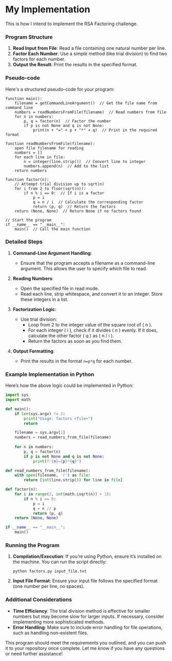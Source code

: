 # My Implementation

This is how I intend to implement the RSA Factoring challenge.

### Program Structure

1. **Read Input from File**: Read a file containing one natural number per line.
2. **Factor Each Number**: Use a simple method (like trial division) to find two factors for each number.
3. **Output the Result**: Print the results in the specified format.

### Pseudo-code

Here's a structured pseudo-code for your program:

```pseudocode
function main():
    filename = getCommandLineArgument()  // Get the file name from command line
    numbers = readNumbersFromFile(filename)  // Read numbers from file
    for n in numbers:
        p, q = factor(n)  // Factor the number
        if p is not None and q is not None:
            print(n + "=" + p + "*" + q)  // Print in the required format

function readNumbersFromFile(filename):
    open file filename for reading
    numbers = []
    for each line in file:
        n = integer(line.strip())  // Convert line to integer
        numbers.append(n)  // Add to the list
    return numbers

function factor(n):
    // Attempt trial division up to sqrt(n)
    for i from 2 to floor(sqrt(n)):
        if n % i == 0:  // If i is a factor
            p = i
            q = n / i  // Calculate the corresponding factor
            return (p, q)  // Return the factors
    return (None, None)  // Return None if no factors found

// Start the program
if __name__ == "__main__":
    main()  // Call the main function
```

### Detailed Steps

1. **Command-Line Argument Handling**:
   - Ensure that the program accepts a filename as a command-line argument. This allows the user to specify which file to read.

2. **Reading Numbers**:
   - Open the specified file in read mode.
   - Read each line, strip whitespace, and convert it to an integer. Store these integers in a list.

3. **Factorization Logic**:
   - Use trial division:
     - Loop from 2 to the integer value of the square root of \( n \).
     - For each integer \( i \), check if it divides \( n \) evenly. If it does, calculate the other factor \( q \) as \( n / i \).
     - Return the factors as soon as you find them.

4. **Output Formatting**:
   - Print the results in the format `n=p*q` for each number.

### Example Implementation in Python

Here’s how the above logic could be implemented in Python:

```python
import sys
import math

def main():
    if len(sys.argv) != 2:
        print("Usage: factors <file>")
        return

    filename = sys.argv[1]
    numbers = read_numbers_from_file(filename)
    
    for n in numbers:
        p, q = factor(n)
        if p is not None and q is not None:
            print(f"{n}={p}*{q}")

def read_numbers_from_file(filename):
    with open(filename, 'r') as file:
        return [int(line.strip()) for line in file]

def factor(n):
    for i in range(2, int(math.isqrt(n)) + 1):
        if n % i == 0:
            p = i
            q = n // p
            return (p, q)
    return (None, None)

if __name__ == "__main__":
    main()
```

### Running the Program

1. **Compilation/Execution**: If you’re using Python, ensure it’s installed on the machine. You can run the script directly:
   ```
   python factors.py input_file.txt
   ```

2. **Input File Format**: Ensure your input file follows the specified format (one number per line, no spaces).

### Additional Considerations

- **Time Efficiency**: The trial division method is effective for smaller numbers but may become slow for larger inputs. If necessary, consider implementing more sophisticated methods.
- **Error Handling**: Make sure to include error handling for file operations, such as handling non-existent files.

This program should meet the requirements you outlined, and you can push it to your repository once complete. Let me know if you have any questions or need further assistance!